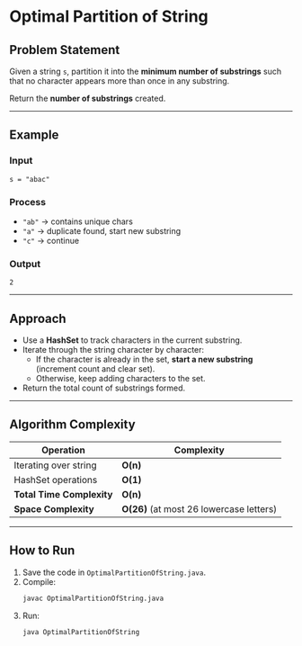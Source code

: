 # Optimal Partition of String

## Problem Statement
Given a string `s`, partition it into the **minimum number of substrings** such that no character appears more than once in any substring.  

Return the **number of substrings** created.  

---

## Example

### Input  
`s = "abac"`

### Process  
- `"ab"` → contains unique chars  
- `"a"` → duplicate found, start new substring  
- `"c"` → continue  

### Output  
`2`  

---

## Approach
- Use a **HashSet** to track characters in the current substring.  
- Iterate through the string character by character:  
  - If the character is already in the set, **start a new substring** (increment count and clear set).  
  - Otherwise, keep adding characters to the set.  
- Return the total count of substrings formed.  

---

## Algorithm Complexity

| Operation                     | Complexity |
|-------------------------------|------------|
| Iterating over string         | **O(n)**   |
| HashSet operations            | **O(1)**   |
| **Total Time Complexity**     | **O(n)**   |
| **Space Complexity**          | **O(26)** (at most 26 lowercase letters) |

---

## How to Run
1. Save the code in `OptimalPartitionOfString.java`.  
2. Compile:  
   ```bash
   javac OptimalPartitionOfString.java
   ```
3. Run:
   ```bash
   java OptimalPartitionOfString
   ```